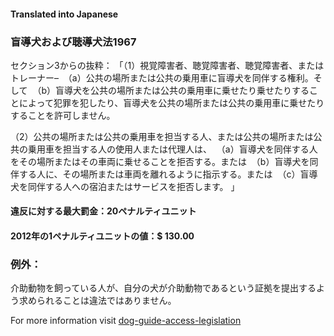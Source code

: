#### **Translated into Japanese**

### 盲導犬および聴導犬法1967

セクション3からの抜粋：
「（1）視覚障害者、聴覚障害者、聴覚障害者、またはトレーナー–
 （a）公共の場所または公共の乗用車に盲導犬を同伴する権利。そして
 （b）盲導犬を公共の場所または公共の乗用車に乗せたり乗せたりすることによって犯罪を犯したり、盲導犬を公共の場所または公共の乗用車に乗せたりすることを許可しません。

（2）公共の場所または公共の乗用車を担当する人、または公共の場所または公共の乗用車を担当する人の使用人または代理人は、
 （a）盲導犬を同伴する人をその場所またはその車両に乗せることを拒否する。または
 （b）盲導犬を同伴する人に、その場所または車両を離れるように指示する。または
 （c）盲導犬を同伴する人への宿泊またはサービスを拒否します。 」

#### 違反に対する最大罰金：20ペナルティユニット

#### 2012年の1ペナルティユニットの値：$ 130.00

### 例外：
介助動物を飼っている人が、自分の犬が介助動物であるという証拠を提出するよう求められることは違法ではありません。

For more information visit [dog-guide-access-legislation](https://www.bca.org.au/dog-guide-access-legislation/)